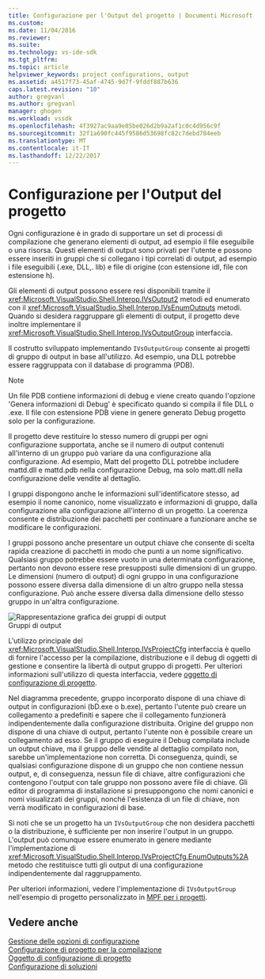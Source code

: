 ```yaml
---
title: Configurazione per l'Output del progetto | Documenti Microsoft
ms.custom: 
ms.date: 11/04/2016
ms.reviewer: 
ms.suite: 
ms.technology: vs-ide-sdk
ms.tgt_pltfrm: 
ms.topic: article
helpviewer_keywords: project configurations, output
ms.assetid: a4517f73-45af-4745-9d7f-9fddf887b636
caps.latest.revision: "10"
author: gregvanl
ms.author: gregvanl
manager: ghogen
ms.workload: vssdk
ms.openlocfilehash: 4f3927ac9aa9e85be026d2b9a2af1c0c4d956c9f
ms.sourcegitcommit: 32f1a690fc445f9586d53698fc82c7debd784eeb
ms.translationtype: MT
ms.contentlocale: it-IT
ms.lasthandoff: 12/22/2017
---
```

# <a name="project-configuration-for-output"></a>Configurazione per l'Output del progetto
Ogni configurazione è in grado di supportare un set di processi di compilazione che generano elementi di output, ad esempio il file eseguibile o una risorsa. Questi elementi di output sono privati per l'utente e possono essere inseriti in gruppi che si collegano i tipi correlati di output, ad esempio i file eseguibili (.exe, DLL,. lib) e file di origine (con estensione idl, file con estensione h).  
  
 Gli elementi di output possono essere resi disponibili tramite il <xref:Microsoft.VisualStudio.Shell.Interop.IVsOutput2> metodi ed enumerato con il <xref:Microsoft.VisualStudio.Shell.Interop.IVsEnumOutputs> metodi. Quando si desidera raggruppare gli elementi di output, il progetto deve inoltre implementare il <xref:Microsoft.VisualStudio.Shell.Interop.IVsOutputGroup> interfaccia.  
  
 Il costrutto sviluppato implementando `IVsOutputGroup` consente ai progetti di gruppo di output in base all'utilizzo. Ad esempio, una DLL potrebbe essere raggruppata con il database di programma (PDB).  
  
> [!NOTE]
>  Un file PDB contiene informazioni di debug e viene creato quando l'opzione 'Genera informazioni di Debug' è specificato quando si compila il file DLL o .exe. Il file con estensione PDB viene in genere generato Debug progetto solo per la configurazione.  
  
 Il progetto deve restituire lo stesso numero di gruppi per ogni configurazione supportata, anche se il numero di output contenuti all'interno di un gruppo può variare da una configurazione alla configurazione. Ad esempio, Matt del progetto DLL potrebbe includere mattd.dll e mattd.pdb nella configurazione Debug, ma solo matt.dll nella configurazione delle vendite al dettaglio.  
  
 I gruppi dispongono anche le informazioni sull'identificatore stesso, ad esempio il nome canonico, nome visualizzato e informazioni di gruppo, dalla configurazione alla configurazione all'interno di un progetto. La coerenza consente e distribuzione dei pacchetti per continuare a funzionare anche se modificare le configurazioni.  
  
 I gruppi possono anche presentare un output chiave che consente di scelta rapida creazione di pacchetti in modo che punti a un nome significativo. Qualsiasi gruppo potrebbe essere vuoto in una determinata configurazione, pertanto non devono essere rese presupposti sulle dimensioni di un gruppo. Le dimensioni (numero di output) di ogni gruppo in una configurazione possono essere diversa dalla dimensione di un altro gruppo nella stessa configurazione. Può anche essere diversa dalla dimensione dello stesso gruppo in un'altra configurazione.  
  
 ![Rappresentazione grafica dei gruppi di output](../../extensibility/internals/media/vsoutputgroups.gif "vsOutputGroups")  
Gruppi di output  
  
 L'utilizzo principale del <xref:Microsoft.VisualStudio.Shell.Interop.IVsProjectCfg> interfaccia è quello di fornire l'accesso per la compilazione, distribuzione e il debug di oggetti di gestione e consentire la libertà di output gruppo di progetti. Per ulteriori informazioni sull'utilizzo di questa interfaccia, vedere [oggetto di configurazione di progetto](../../extensibility/internals/project-configuration-object.md).  
  
 Nel diagramma precedente, gruppo incorporato dispone di una chiave di output in configurazioni (bD.exe o b.exe), pertanto l'utente può creare un collegamento a predefiniti e sapere che il collegamento funzionerà indipendentemente dalla configurazione distribuita. Origine del gruppo non dispone di una chiave di output, pertanto l'utente non è possibile creare un collegamento ad esso. Se il gruppo di eseguire il Debug compilata include un output chiave, ma il gruppo delle vendite al dettaglio compilato non, sarebbe un'implementazione non corretta. Di conseguenza, quindi, se qualsiasi configurazione dispone di un gruppo che non contiene nessun output, e, di conseguenza, nessun file di chiave, altre configurazioni che contengono l'output con tale gruppo non possono avere file di chiave. Gli editor di programma di installazione si presuppongono che nomi canonici e nomi visualizzati dei gruppi, nonché l'esistenza di un file di chiave, non verrà modificato in configurazioni di base.  
  
 Si noti che se un progetto ha un `IVsOutputGroup` che non desidera pacchetti o la distribuzione, è sufficiente per non inserire l'output in un gruppo. L'output può comunque essere enumerato in genere mediante l'implementazione di <xref:Microsoft.VisualStudio.Shell.Interop.IVsProjectCfg.EnumOutputs%2A> metodo che restituisce tutti gli output di una configurazione indipendentemente dal raggruppamento.  
  
 Per ulteriori informazioni, vedere l'implementazione di `IVsOutputGroup` nell'esempio di progetto personalizzato in [MPF per i progetti](http://mpfproj12.codeplex.com).  
  
## <a name="see-also"></a>Vedere anche  
 [Gestione delle opzioni di configurazione](../../extensibility/internals/managing-configuration-options.md)   
 [Configurazione di progetto per la compilazione](../../extensibility/internals/project-configuration-for-building.md)   
 [Oggetto di configurazione di progetto](../../extensibility/internals/project-configuration-object.md)   
 [Configurazione di soluzioni](../../extensibility/internals/solution-configuration.md)